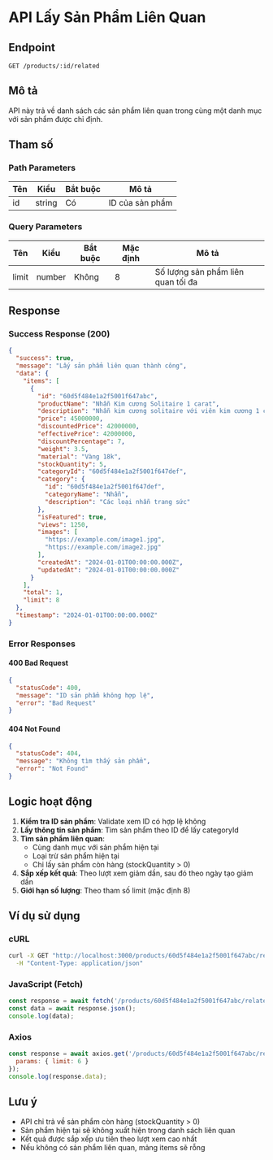 # API Lấy Sản Phẩm Liên Quan

## Endpoint

```
GET /products/:id/related
```

## Mô tả

API này trả về danh sách các sản phẩm liên quan trong cùng một danh mục với sản phẩm được chỉ định.

## Tham số

### Path Parameters

| Tên | Kiểu | Bắt buộc | Mô tả |
|-----|------|----------|-------|
| id | string | Có | ID của sản phẩm |

### Query Parameters

| Tên | Kiểu | Bắt buộc | Mặc định | Mô tả |
|-----|------|----------|----------|-------|
| limit | number | Không | 8 | Số lượng sản phẩm liên quan tối đa |

## Response

### Success Response (200)

```json
{
  "success": true,
  "message": "Lấy sản phẩm liên quan thành công",
  "data": {
    "items": [
      {
        "id": "60d5f484e1a2f5001f647abc",
        "productName": "Nhẫn Kim cương Solitaire 1 carat",
        "description": "Nhẫn kim cương solitaire với viên kim cương 1 carat",
        "price": 45000000,
        "discountedPrice": 42000000,
        "effectivePrice": 42000000,
        "discountPercentage": 7,
        "weight": 3.5,
        "material": "Vàng 18k",
        "stockQuantity": 5,
        "categoryId": "60d5f484e1a2f5001f647def",
        "category": {
          "id": "60d5f484e1a2f5001f647def",
          "categoryName": "Nhẫn",
          "description": "Các loại nhẫn trang sức"
        },
        "isFeatured": true,
        "views": 1250,
        "images": [
          "https://example.com/image1.jpg",
          "https://example.com/image2.jpg"
        ],
        "createdAt": "2024-01-01T00:00:00.000Z",
        "updatedAt": "2024-01-01T00:00:00.000Z"
      }
    ],
    "total": 1,
    "limit": 8
  },
  "timestamp": "2024-01-01T00:00:00.000Z"
}
```

### Error Responses

#### 400 Bad Request
```json
{
  "statusCode": 400,
  "message": "ID sản phẩm không hợp lệ",
  "error": "Bad Request"
}
```

#### 404 Not Found
```json
{
  "statusCode": 404,
  "message": "Không tìm thấy sản phẩm",
  "error": "Not Found"
}
```

## Logic hoạt động

1. **Kiểm tra ID sản phẩm**: Validate xem ID có hợp lệ không
2. **Lấy thông tin sản phẩm**: Tìm sản phẩm theo ID để lấy categoryId
3. **Tìm sản phẩm liên quan**:
   - Cùng danh mục với sản phẩm hiện tại
   - Loại trừ sản phẩm hiện tại
   - Chỉ lấy sản phẩm còn hàng (stockQuantity > 0)
4. **Sắp xếp kết quả**: Theo lượt xem giảm dần, sau đó theo ngày tạo giảm dần
5. **Giới hạn số lượng**: Theo tham số limit (mặc định 8)

## Ví dụ sử dụng

### cURL
```bash
curl -X GET "http://localhost:3000/products/60d5f484e1a2f5001f647abc/related?limit=6" \
  -H "Content-Type: application/json"
```

### JavaScript (Fetch)
```javascript
const response = await fetch('/products/60d5f484e1a2f5001f647abc/related?limit=6');
const data = await response.json();
console.log(data);
```

### Axios
```javascript
const response = await axios.get('/products/60d5f484e1a2f5001f647abc/related', {
  params: { limit: 6 }
});
console.log(response.data);
```

## Lưu ý

- API chỉ trả về sản phẩm còn hàng (stockQuantity > 0)
- Sản phẩm hiện tại sẽ không xuất hiện trong danh sách liên quan
- Kết quả được sắp xếp ưu tiên theo lượt xem cao nhất
- Nếu không có sản phẩm liên quan, mảng items sẽ rỗng